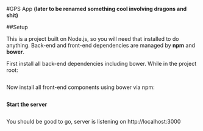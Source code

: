 #GPS App
**(later to be renamed something cool involving dragons and shit)**



##Setup

This is a project built on Node.js, so you will need that installed to do anything.
Back-end and front-end dependencies are managed by **npm** and **bower**.

First install all back-end dependencies including bower. While in the project root:
```npm install
```
Now install all front-end components using bower via npm:
```npm run bower
```


**Start the server**
```node app.js
```

You should be good to go, server is listening on http://localhost:3000
